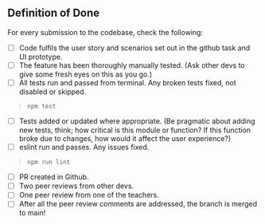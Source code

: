 ## Definition of Done

For every submission to the codebase, check the following:

* [ ] Code fulfils the user story and scenarios set out in the github task and UI prototype.
* [ ] The feature has been thoroughly manually tested. (Ask other devs to give some fresh eyes on this as you go.)
* [ ] All tests run and passed from terminal.  Any broken tests fixed, not disabled or skipped.
> `npm test`
* [ ] Tests added or updated where appropriate.  (Be pragmatic about adding new tests, think; how critical is this module or function? If this function broke due to changes, how would it affect the user experience?)
* [ ] eslint run and passes. Any issues fixed.
> `npm run lint`
* [ ] PR created in Github.
* [ ] Two peer reviews from other devs.
* [ ] One peer review from one of the teachers.
* [ ] After all the peer review comments are addressed, the branch is merged to main!
